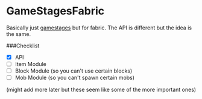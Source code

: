 # GameStagesFabric
Basically just [gamestages](https://github.com/Darkhax-Minecraft/Game-Stages) but for fabric. 
The API is different but the idea is the same.

###Checklist

-[x] API
-[ ] Item Module
-[ ] Block Module (so you can't use certain blocks)
-[ ] Mob Module (so you can't spawn certain mobs)

(might add more later but these seem like some of the more important ones)
